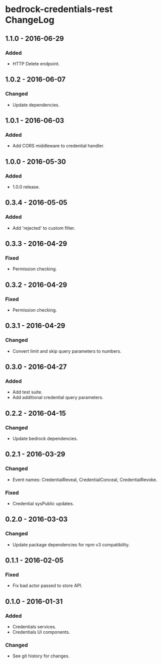 # bedrock-credentials-rest ChangeLog

## 1.1.0 - 2016-06-29

### Added
- HTTP Delete endpoint.

## 1.0.2 - 2016-06-07

### Changed
- Update dependencies.

## 1.0.1 - 2016-06-03

### Added
- Add CORS middleware to credential handler.

## 1.0.0 - 2016-05-30

### Added
- 1.0.0 release.

## 0.3.4 - 2016-05-05

### Added
- Add 'rejected' to custom filter.

## 0.3.3 - 2016-04-29

### Fixed
- Permission checking.

## 0.3.2 - 2016-04-29

### Fixed
- Permission checking.

## 0.3.1 - 2016-04-29

### Changed
- Convert limit and skip query parameters to numbers.

## 0.3.0 - 2016-04-27

### Added
- Add test suite.
- Add additional credential query parameters.

## 0.2.2 - 2016-04-15

### Changed
- Update bedrock dependencies.

## 0.2.1 - 2016-03-29

### Changed
- Event names: CredentialReveal, CredentialConceal, CredentialRevoke.

### Fixed
- Credential sysPublic updates.

## 0.2.0 - 2016-03-03

### Changed
- Update package dependencies for npm v3 compatibility.

## 0.1.1 - 2016-02-05

### Fixed
- Fix bad actor passed to store API.

## 0.1.0 - 2016-01-31

### Added
- Credentials services.
- Credentials UI components.

### Changed
- See git history for changes.
